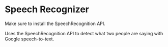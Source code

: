 # Speech Recognizer
Make sure to install the SpeechRecognition API.

Uses the SpeechRecognition API to detect what two people are saying with Google speech-to-text.
